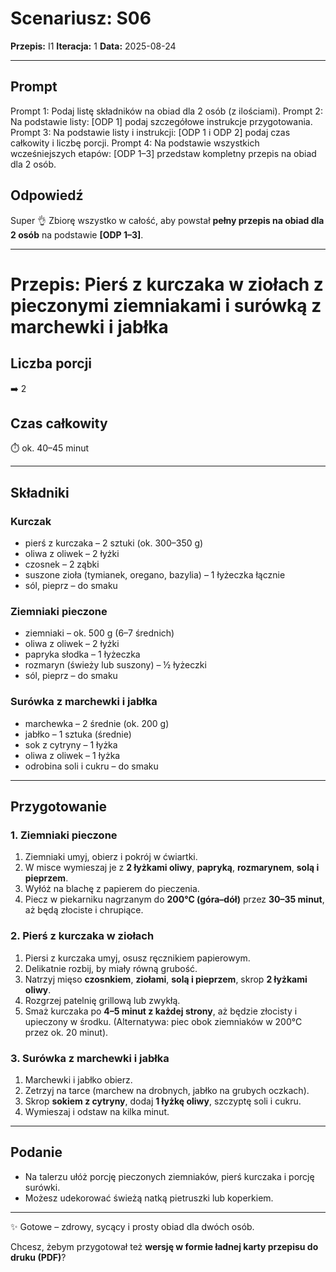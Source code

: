 ﻿# Scenariusz: S06
**Przepis:** I1
**Iteracja:** 1
**Data:** 2025-08-24

---

## Prompt
Prompt 1: Podaj listę składników na obiad dla 2 osób (z ilościami). Prompt 2: Na podstawie listy: [ODP 1] podaj szczegółowe instrukcje przygotowania. Prompt 3: Na podstawie listy i instrukcji: [ODP 1 i ODP 2] podaj czas całkowity i liczbę porcji. Prompt 4: Na podstawie wszystkich wcześniejszych etapów: [ODP 1–3] przedstaw kompletny przepis na obiad dla 2 osób.


## Odpowiedź
Super 👌 Zbiorę wszystko w całość, aby powstał **pełny przepis na obiad dla 2 osób** na podstawie **\[ODP 1–3]**.

---

# **Przepis: Pierś z kurczaka w ziołach z pieczonymi ziemniakami i surówką z marchewki i jabłka**

## Liczba porcji

➡️ 2

## Czas całkowity

⏱️ ok. 40–45 minut

---

## Składniki

### Kurczak

* pierś z kurczaka – 2 sztuki (ok. 300–350 g)
* oliwa z oliwek – 2 łyżki
* czosnek – 2 ząbki
* suszone zioła (tymianek, oregano, bazylia) – 1 łyżeczka łącznie
* sól, pieprz – do smaku

### Ziemniaki pieczone

* ziemniaki – ok. 500 g (6–7 średnich)
* oliwa z oliwek – 2 łyżki
* papryka słodka – 1 łyżeczka
* rozmaryn (świeży lub suszony) – ½ łyżeczki
* sól, pieprz – do smaku

### Surówka z marchewki i jabłka

* marchewka – 2 średnie (ok. 200 g)
* jabłko – 1 sztuka (średnie)
* sok z cytryny – 1 łyżka
* oliwa z oliwek – 1 łyżka
* odrobina soli i cukru – do smaku

---

## Przygotowanie

### 1. Ziemniaki pieczone

1. Ziemniaki umyj, obierz i pokrój w ćwiartki.
2. W misce wymieszaj je z **2 łyżkami oliwy**, **papryką**, **rozmarynem**, **solą i pieprzem**.
3. Wyłóż na blachę z papierem do pieczenia.
4. Piecz w piekarniku nagrzanym do **200°C (góra–dół)** przez **30–35 minut**, aż będą złociste i chrupiące.

### 2. Pierś z kurczaka w ziołach

1. Piersi z kurczaka umyj, osusz ręcznikiem papierowym.
2. Delikatnie rozbij, by miały równą grubość.
3. Natrzyj mięso **czosnkiem**, **ziołami**, **solą i pieprzem**, skrop **2 łyżkami oliwy**.
4. Rozgrzej patelnię grillową lub zwykłą.
5. Smaż kurczaka po **4–5 minut z każdej strony**, aż będzie złocisty i upieczony w środku.
   (Alternatywa: piec obok ziemniaków w 200°C przez ok. 20 minut).

### 3. Surówka z marchewki i jabłka

1. Marchewki i jabłko obierz.
2. Zetrzyj na tarce (marchew na drobnych, jabłko na grubych oczkach).
3. Skrop **sokiem z cytryny**, dodaj **1 łyżkę oliwy**, szczyptę soli i cukru.
4. Wymieszaj i odstaw na kilka minut.

---

## Podanie

* Na talerzu ułóż porcję pieczonych ziemniaków, pierś kurczaka i porcję surówki.
* Możesz udekorować świeżą natką pietruszki lub koperkiem.

---

✨ Gotowe – zdrowy, sycący i prosty obiad dla dwóch osób.

Chcesz, żebym przygotował też **wersję w formie ładnej karty przepisu do druku (PDF)**?
